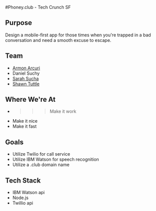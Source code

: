 #Phoney.club - Tech Crunch SF

## Purpose
Design a mobile-first app for those times when you're trapped in a bad conversation and need a smooth excuse to escape.

## Team
* [Armon Arcuri](https://github.com/armoney)
* Daniel Suchy
* [Sarah Sucha](https://github.com/sarahsucha)
* [Shawn Tuttle](https://github.com/ShawnTe)

## Where We're At
* >>> Make it work
* Make it nice
* Make it fast

## Goals
* Utilize Twilio for call service
* Utilize IBM Watson for speech recognition 
* Utilize a .club domain name

## Tech Stack
* IBM Watson api
* Node.js
* Twillio api

